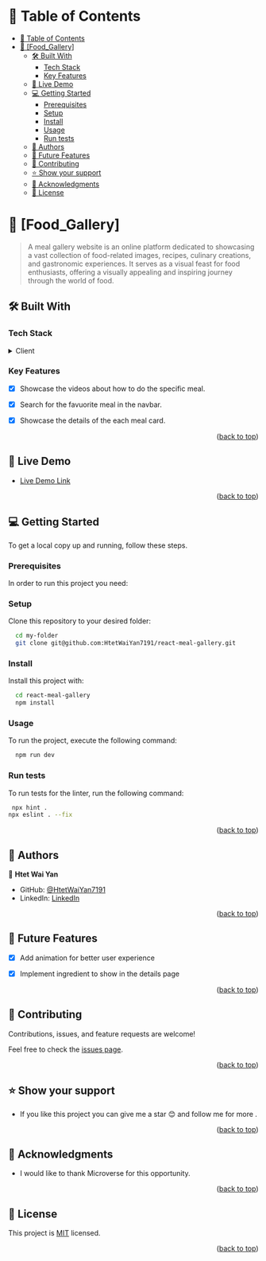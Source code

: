 
<!-- TABLE OF CONTENTS -->

# 📗 Table of Contents

- [📗 Table of Contents](#-table-of-contents)
- [📖 \[Food\_Gallery\] ](#-food_gallery-)
  - [🛠 Built With ](#-built-with-)
    - [Tech Stack ](#tech-stack-)
    - [Key Features ](#key-features-)
  - [🚀 Live Demo ](#-live-demo-)
  - [💻 Getting Started ](#-getting-started-)
    - [Prerequisites](#prerequisites)
    - [Setup](#setup)
    - [Install](#install)
    - [Usage](#usage)
    - [Run tests](#run-tests)
  - [👥 Authors ](#-authors-)
  - [🔭 Future Features ](#-future-features-)
  - [🤝 Contributing ](#-contributing-)
  - [⭐️ Show your support ](#️-show-your-support-)
  - [🙏 Acknowledgments](#-acknowledgments)
  - [📝 License ](#-license-)

<!-- PROJECT DESCRIPTION -->

# 📖 [Food_Gallery] <a name="about-project"></a>

> A meal gallery website is an online platform dedicated to showcasing a vast collection of food-related images, recipes, culinary creations, and gastronomic experiences. It serves as a visual feast for food enthusiasts, offering a visually appealing and inspiring journey through the world of food.



## 🛠 Built With <a name="built-with"></a>

### Tech Stack <a name="tech-stack"></a>


<details>
  <summary>Client</summary>
  <ul>
    <li><a href="#">HTML</a></li>
    <li><a href="#">CSS</a></li>
    <li><a href="https://reactjs.org/">React.js</a></li>
  </ul>
</details>

### Key Features <a name="key-features"></a>

- [x] Showcase the videos about how to do the specific meal.
- [x] Search for the favuorite meal in the navbar.
- [x] Showcase the details of the each meal card.



<p align="right">(<a href="#readme-top">back to top</a>)</p>

<!-- LIVE DEMO -->

## 🚀 Live Demo <a name="live-demo"></a>

- [Live Demo Link](https://meal-gallery.onrender.com)

<p align="right">(<a href="#readme-top">back to top</a>)</p>

## 💻 Getting Started <a name="getting-started"></a>


To get a local copy up and running, follow these steps.

### Prerequisites

In order to run this project you need:


### Setup

Clone this repository to your desired folder:


```sh
  cd my-folder
  git clone git@github.com:HtetWaiYan7191/react-meal-gallery.git
```


### Install

Install this project with:
```sh
  cd react-meal-gallery
  npm install
```

### Usage

To run the project, execute the following command:

```sh
  npm run dev
```


### Run tests

To run tests for the linter, run the following command:

```sh
 npx hint .
npx eslint . --fix
```

<p align="right">(<a href="#readme-top">back to top</a>)</p>

<!-- AUTHORS -->

## 👥 Authors <a name="authors"></a>

👤 **Htet Wai Yan**

- GitHub: [@HtetWaiYan7191](https://github.com/HtetWaiYan7191)
- LinkedIn: [LinkedIn](https://www.linkedin.com/in/htet-wai-yan-903354263/)

<p align="right">(<a href="#readme-top">back to top</a>)</p>

<!-- FUTURE FEATURES -->

## 🔭 Future Features <a name="future-features"></a>

- [x] Add animation for better user experience
- [x] Implement ingredient to show in the details page 



<p align="right">(<a href="#readme-top">back to top</a>)</p>

<!-- CONTRIBUTING -->

## 🤝 Contributing <a name="contributing"></a>

Contributions, issues, and feature requests are welcome!

Feel free to check the [issues page](https://github.com/HtetWaiYan7191/react-meal-gallery/issues).

<p align="right">(<a href="#readme-top">back to top</a>)</p>

<!-- SUPPORT -->

## ⭐️ Show your support <a name="support"></a>

- If you like this project you can give me a star 😊 and follow me for more . 


<p align="right">(<a href="#readme-top">back to top</a>)</p>

## 🙏 Acknowledgments

- I would like to thank Microverse for this opportunity. 
 

<p align="right">(<a href="#readme-top">back to top</a>)</p>
<!-- LICENSE -->

## 📝 License <a name="license"></a>

This project is [MIT](https://github.com/HtetWaiYan7191/react-meal-gallery/blob/project-set-up/MIT.md) licensed.

<p align="right">(<a href="#readme-top">back to top</a>)</p>

